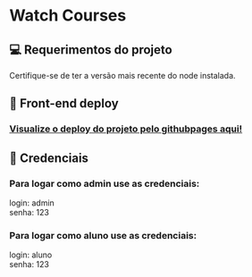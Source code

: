 # Watch Courses

## 💻 Requerimentos do projeto

Certifique-se de ter a versão mais recente do node instalada.

## 🚀 Front-end deploy

### <a href="https://pedroararipe.github.io/watch-courses-challenge/" alt="deploy github pages" target="_blank" rel="noopener noreferrer">Visualize o deploy do projeto pelo githubpages aqui!</a>

## 🚀 Credenciais

### Para logar como admin use as credenciais: 
login: admin<br>
senha: 123

### Para logar como aluno use as credenciais: 
login: aluno<br>
senha: 123
